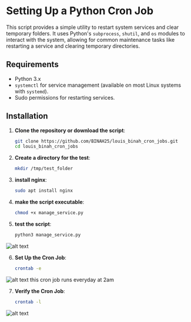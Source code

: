# Setting Up a Python Cron Job

This script provides a simple utility to restart system services and clear temporary folders. It uses Python's `subprocess`, `shutil`, and `os` modules to interact with the system, allowing for common maintenance tasks like restarting a service and clearing temporary directories.


## Requirements

- Python 3.x
- `systemctl` for service management (available on most Linux systems with `systemd`).
- Sudo permissions for restarting services.

## Installation

1. **Clone the repository or download the script**:
   
   ```bash
   git clone https://github.com/BINAH25/louis_binah_cron_jobs.git
   cd louis_binah_cron_jobs

2. **Create a directory for the test**:
   
   ```bash
   mkdir /tmp/test_folder

3. **install nginx**:
   
   ```bash
   sudo apt install nginx

4. **make the script executable**:
   
   ```bash
   chmod +x manage_service.py

5. **test the script**:
   
   ```bash
   python3 manage_service.py
![alt text](image.png)

6. **Set Up the Cron Job**:
   
   ```bash
   crontab -e
![alt text](image-1.png)
this cron job runs everyday at 2am


7. **Verify the Cron Job**:
   
   ```bash
   crontab -l
![alt text](image-2.png)


